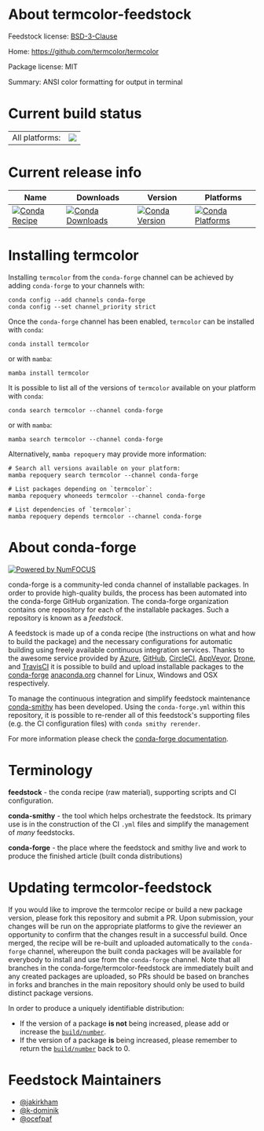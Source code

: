 About termcolor-feedstock
=========================

Feedstock license: [BSD-3-Clause](https://github.com/conda-forge/termcolor-feedstock/blob/main/LICENSE.txt)

Home: https://github.com/termcolor/termcolor

Package license: MIT

Summary: ANSI color formatting for output in terminal

Current build status
====================


<table><tr><td>All platforms:</td>
    <td>
      <a href="https://dev.azure.com/conda-forge/feedstock-builds/_build/latest?definitionId=4389&branchName=main">
        <img src="https://dev.azure.com/conda-forge/feedstock-builds/_apis/build/status/termcolor-feedstock?branchName=main">
      </a>
    </td>
  </tr>
</table>

Current release info
====================

| Name | Downloads | Version | Platforms |
| --- | --- | --- | --- |
| [![Conda Recipe](https://img.shields.io/badge/recipe-termcolor-green.svg)](https://anaconda.org/conda-forge/termcolor) | [![Conda Downloads](https://img.shields.io/conda/dn/conda-forge/termcolor.svg)](https://anaconda.org/conda-forge/termcolor) | [![Conda Version](https://img.shields.io/conda/vn/conda-forge/termcolor.svg)](https://anaconda.org/conda-forge/termcolor) | [![Conda Platforms](https://img.shields.io/conda/pn/conda-forge/termcolor.svg)](https://anaconda.org/conda-forge/termcolor) |

Installing termcolor
====================

Installing `termcolor` from the `conda-forge` channel can be achieved by adding `conda-forge` to your channels with:

```
conda config --add channels conda-forge
conda config --set channel_priority strict
```

Once the `conda-forge` channel has been enabled, `termcolor` can be installed with `conda`:

```
conda install termcolor
```

or with `mamba`:

```
mamba install termcolor
```

It is possible to list all of the versions of `termcolor` available on your platform with `conda`:

```
conda search termcolor --channel conda-forge
```

or with `mamba`:

```
mamba search termcolor --channel conda-forge
```

Alternatively, `mamba repoquery` may provide more information:

```
# Search all versions available on your platform:
mamba repoquery search termcolor --channel conda-forge

# List packages depending on `termcolor`:
mamba repoquery whoneeds termcolor --channel conda-forge

# List dependencies of `termcolor`:
mamba repoquery depends termcolor --channel conda-forge
```


About conda-forge
=================

[![Powered by
NumFOCUS](https://img.shields.io/badge/powered%20by-NumFOCUS-orange.svg?style=flat&colorA=E1523D&colorB=007D8A)](https://numfocus.org)

conda-forge is a community-led conda channel of installable packages.
In order to provide high-quality builds, the process has been automated into the
conda-forge GitHub organization. The conda-forge organization contains one repository
for each of the installable packages. Such a repository is known as a *feedstock*.

A feedstock is made up of a conda recipe (the instructions on what and how to build
the package) and the necessary configurations for automatic building using freely
available continuous integration services. Thanks to the awesome service provided by
[Azure](https://azure.microsoft.com/en-us/services/devops/), [GitHub](https://github.com/),
[CircleCI](https://circleci.com/), [AppVeyor](https://www.appveyor.com/),
[Drone](https://cloud.drone.io/welcome), and [TravisCI](https://travis-ci.com/)
it is possible to build and upload installable packages to the
[conda-forge](https://anaconda.org/conda-forge) [anaconda.org](https://anaconda.org/)
channel for Linux, Windows and OSX respectively.

To manage the continuous integration and simplify feedstock maintenance
[conda-smithy](https://github.com/conda-forge/conda-smithy) has been developed.
Using the ``conda-forge.yml`` within this repository, it is possible to re-render all of
this feedstock's supporting files (e.g. the CI configuration files) with ``conda smithy rerender``.

For more information please check the [conda-forge documentation](https://conda-forge.org/docs/).

Terminology
===========

**feedstock** - the conda recipe (raw material), supporting scripts and CI configuration.

**conda-smithy** - the tool which helps orchestrate the feedstock.
                   Its primary use is in the construction of the CI ``.yml`` files
                   and simplify the management of *many* feedstocks.

**conda-forge** - the place where the feedstock and smithy live and work to
                  produce the finished article (built conda distributions)


Updating termcolor-feedstock
============================

If you would like to improve the termcolor recipe or build a new
package version, please fork this repository and submit a PR. Upon submission,
your changes will be run on the appropriate platforms to give the reviewer an
opportunity to confirm that the changes result in a successful build. Once
merged, the recipe will be re-built and uploaded automatically to the
`conda-forge` channel, whereupon the built conda packages will be available for
everybody to install and use from the `conda-forge` channel.
Note that all branches in the conda-forge/termcolor-feedstock are
immediately built and any created packages are uploaded, so PRs should be based
on branches in forks and branches in the main repository should only be used to
build distinct package versions.

In order to produce a uniquely identifiable distribution:
 * If the version of a package **is not** being increased, please add or increase
   the [``build/number``](https://docs.conda.io/projects/conda-build/en/latest/resources/define-metadata.html#build-number-and-string).
 * If the version of a package **is** being increased, please remember to return
   the [``build/number``](https://docs.conda.io/projects/conda-build/en/latest/resources/define-metadata.html#build-number-and-string)
   back to 0.

Feedstock Maintainers
=====================

* [@jakirkham](https://github.com/jakirkham/)
* [@k-dominik](https://github.com/k-dominik/)
* [@ocefpaf](https://github.com/ocefpaf/)

